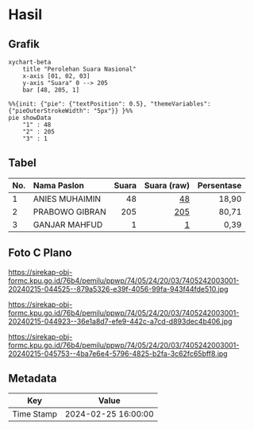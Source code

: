 # Hasil

## Grafik

```mermaid
xychart-beta
    title "Perolehan Suara Nasional"
    x-axis [01, 02, 03]
    y-axis "Suara" 0 --> 205
    bar [48, 205, 1]
```

```mermaid
%%{init: {"pie": {"textPosition": 0.5}, "themeVariables": {"pieOuterStrokeWidth": "5px"}} }%%
pie showData
    "1" : 48
    "2" : 205
    "3" : 1
```

## Tabel

| No. | Nama Paslon    | Suara | Suara (raw) | Persentase |
|:--- |:-------------- | -----:| -----------:| ----------:|
| 1   | ANIES MUHAIMIN | 48    | [48][p-1]   | 18,90      |
| 2   | PRABOWO GIBRAN | 205   | [205][p-2]  | 80,71      |
| 3   | GANJAR MAHFUD  | 1     | [1][p-3]    | 0,39       |


[p-1]: https://github.com/gigit-pemilu/pemilu-2024/blob/main/pilpres/hitung-suara/sub/74-sulawesi-tenggara/sub/05-konawe-selatan/sub/24-sabulakoa/sub/2003-tetenggabo/sub/001-tps/sub/paslon-1.txt
[p-2]: https://github.com/gigit-pemilu/pemilu-2024/blob/main/pilpres/hitung-suara/sub/74-sulawesi-tenggara/sub/05-konawe-selatan/sub/24-sabulakoa/sub/2003-tetenggabo/sub/001-tps/sub/paslon-2.txt
[p-3]: https://github.com/gigit-pemilu/pemilu-2024/blob/main/pilpres/hitung-suara/sub/74-sulawesi-tenggara/sub/05-konawe-selatan/sub/24-sabulakoa/sub/2003-tetenggabo/sub/001-tps/sub/paslon-3.txt

## Foto C Plano

https://sirekap-obj-formc.kpu.go.id/76b4/pemilu/ppwp/74/05/24/20/03/7405242003001-20240215-044525--879a5326-e39f-4056-99fa-943f44fde510.jpg

https://sirekap-obj-formc.kpu.go.id/76b4/pemilu/ppwp/74/05/24/20/03/7405242003001-20240215-044923--36e1a8d7-efe9-442c-a7cd-d893dec4b406.jpg

https://sirekap-obj-formc.kpu.go.id/76b4/pemilu/ppwp/74/05/24/20/03/7405242003001-20240215-045753--4ba7e6e4-5796-4825-b2fa-3c62fc65bff8.jpg


## Metadata

| Key        | Value               |
| ---------- | ------------------- |
| Time Stamp | 2024-02-25 16:00:00 |



